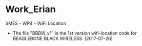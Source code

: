 # Work_Erian
SMES - WP4 - WiFi Location

* The file "BBBW_v1" is the 1st version wifi-location code for BEAGLEBONE BLACK WIRELESS. [2017-07-26]
